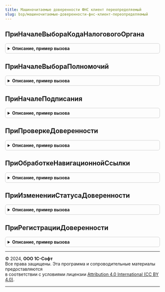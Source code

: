```yaml
---
title: Машиночитаемые доверенности ФНС клиент переопределяемый
slug: bsp/машиночитаемые-доверенности-фнс-клиент-переопределяемый
---
```



## ПриНачалеВыбораКодаНалоговогоОргана
<details style="margin: 1em 0; padding: 0.5em; border: 1px solid #ccc; border-radius: 6px;">

<summary style="font-weight: bold; cursor: pointer;">Описание, пример вызова</summary>

```bsl

// При начале выбора кода налогового органа.
//
// Параметры:
//  Организации - Массив из ОпределяемыйТип.СторонаМЧД
//  Оповещение - ОписаниеОповещения - оповещение, которое вернет результат выбора кодов.
//  СтандартнаяОбработка - Булево
//
Процедура ПриНачалеВыбораКодаНалоговогоОргана(Организации, Оповещение, СтандартнаяОбработка) Экспорт
```

Пример вызова
```bsl
МашиночитаемыеДоверенностиФНСКлиентПереопределяемый.ПриНачалеВыбораКодаНалоговогоОргана(Организации, Оповещение, СтандартнаяОбработка) 
```
</details>

## ПриНачалеВыбораПолномочий
<details style="margin: 1em 0; padding: 0.5em; border: 1px solid #ccc; border-radius: 6px;">

<summary style="font-weight: bold; cursor: pointer;">Описание, пример вызова</summary>

```bsl

// При начале выбора полномочий.
//
// Параметры:
//  Оповещение  - ОписаниеОповещения - оповещение, которое вернет результат выбора полномочий.
//  СтандартнаяОбработка - Булево
//
Процедура ПриНачалеВыбораПолномочий(Оповещение, СтандартнаяОбработка) Экспорт
```

Пример вызова
```bsl
МашиночитаемыеДоверенностиФНСКлиентПереопределяемый.ПриНачалеВыбораПолномочий(Оповещение, СтандартнаяОбработка) 
```
</details>

## ПриНачалеПодписания
<details style="margin: 1em 0; padding: 0.5em; border: 1px solid #ccc; border-radius: 6px;">

<summary style="font-weight: bold; cursor: pointer;">Описание, пример вызова</summary>

```bsl

// При начале подписания.
//
// Параметры:
//  Организации - Массив из ОпределяемыйТип.СторонаМЧД
//  Файл - СправочникСсылка.МашиночитаемыеДоверенностиПрисоединенныеФайлы
//  Полномочия - ТабличнаяЧасть - СправочникОбъект.МашиночитаемыеДоверенности.Полномочия.
//  Оповещение  - ОписаниеОповещения - оповещение, которое вернет результат подписания.
//  СтандартнаяОбработка - Булево
//
Процедура ПриНачалеПодписания(Организации, Файл, Полномочия, Оповещение, СтандартнаяОбработка) Экспорт
```

Пример вызова
```bsl
МашиночитаемыеДоверенностиФНСКлиентПереопределяемый.ПриНачалеПодписания(Организации, Файл, Полномочия, Оповещение, СтандартнаяОбработка) 
```
</details>

## ПриПроверкеДоверенности
<details style="margin: 1em 0; padding: 0.5em; border: 1px solid #ccc; border-radius: 6px;">

<summary style="font-weight: bold; cursor: pointer;">Описание, пример вызова</summary>

```bsl

// Для прикладной проверки доверенности.
//
// Параметры:
//  Оповещение - ОписаниеОповещения - оповещение о результате выполнения:
//   Структура:
//    # Верна - Булево
//    # ТребуетсяПроверка - Булево
//    # ЕстьВсеПодписи - Булево - есть все подписи доверителей.
//    # Статус - ПеречислениеСсылка.СтатусыМЧД
//    # ЕстьВРеестреФНС - Булево
//    # ТекстОшибки - Строка
//    # РезультатыПроверкиПодписей - Массив из Структура:
//     ## Верна - Булево
//     ## КомуВыданСертификат - Строка
//     ## ДатаПодписи - Дата
//     ## ИдентификаторПодписи - УникальныйИдентификатор
//     ## ТребуетсяПроверка - Булево
//     ## Соответствует -  Булево - подпись соответствует доверителю.
//     ## ТекстОшибки - Строка
//     ## ТекстОшибкиСоответствия - Строка
//     ## РезультатПроверки - Неопределено - если подпись не требовалось проверять или не удалось ее проверить.
//                         - см. ЭлектроннаяПодписьКлиентСервер.РезультатПроверкиПодписи
//  Доверенность - СправочникСсылка.МашиночитаемыеДоверенности
//  ИдентификаторФормы - УникальныйИдентификатор - используется при проверке подписей на клиенте.
//   Если не указан, подписи, требующие проверки, не будут проверены на клиенте.
//  СтандартнаяОбработка - Булево
//
Процедура ПриПроверкеДоверенности(Оповещение, Доверенность, ИдентификаторФормы, СтандартнаяОбработка) Экспорт
```

Пример вызова
```bsl
МашиночитаемыеДоверенностиФНСКлиентПереопределяемый.ПриПроверкеДоверенности(Оповещение, Доверенность, ИдентификаторФормы, СтандартнаяОбработка) 
```
</details>

## ПриОбработкеНавигационнойСсылки
<details style="margin: 1em 0; padding: 0.5em; border: 1px solid #ccc; border-radius: 6px;">

<summary style="font-weight: bold; cursor: pointer;">Описание, пример вызова</summary>

```bsl

// При обработке навигационной ссылки состояния в другом реестре в форме машиночитаемой доверенности,
// сформированной в МашиночитаемыеДоверенностиФНСПереопределяемый.ПриПолученииСтатусаРегистрации
//
// Параметры:
//  Доверенность - СправочникОбъект.МашиночитаемыеДоверенности
//  НавигационнаяСсылкаФорматированнойСтроки - Строка
//  СтандартнаяОбработка - Булево
//
Процедура ПриОбработкеНавигационнойСсылки(Доверенность, НавигационнаяСсылкаФорматированнойСтроки, СтандартнаяОбработка) Экспорт
```

Пример вызова
```bsl
МашиночитаемыеДоверенностиФНСКлиентПереопределяемый.ПриОбработкеНавигационнойСсылки(Доверенность, НавигационнаяСсылкаФорматированнойСтроки, СтандартнаяОбработка) 
```
</details>

## ПриИзмененииСтатусаДоверенности
<details style="margin: 1em 0; padding: 0.5em; border: 1px solid #ccc; border-radius: 6px;">

<summary style="font-weight: bold; cursor: pointer;">Описание, пример вызова</summary>

```bsl

// Вызывается при изменении статуса доверенности, например, когда статус обновляется из реестра ФНС, для обработки
// изменившегося статуса доверенности. К примеру, в процедуре можно сообщить о том, что доверенность готова и
// можно продолжить отправку отчетности или документов по ЭДО.
//
// Параметры:
//  СтатусыДоверенностей - Соответствие из КлючИЗначение:
//   * Ключ - СправочникСсылка.МашиночитаемыеДоверенности - доверенность с изменившимся статусом
//   * Значение - Структура:
//    ** СтатусДоИзменения - ПеречислениеСсылка.ТехническиеСтатусыМЧД
//    ** НовыйСтатус - ПеречислениеСсылка.ТехническиеСтатусыМЧД
//
Процедура ПриИзмененииСтатусаДоверенности(СтатусыДоверенностей) Экспорт
```

Пример вызова
```bsl
МашиночитаемыеДоверенностиФНСКлиентПереопределяемый.ПриИзмененииСтатусаДоверенности(СтатусыДоверенностей) 
```
</details>

## ПриРегистрацииДоверенности
<details style="margin: 1em 0; padding: 0.5em; border: 1px solid #ccc; border-radius: 6px;">

<summary style="font-weight: bold; cursor: pointer;">Описание, пример вызова</summary>

```bsl

// Переопределяет процедуру регистрации в реестре Федеральной таможенной службы или другом.
//
// Параметры:
//  Доверенность - СправочникСсылка.МашиночитаемыеДоверенности
//  СтандартнаяОбработка - Булево - при установке значения Ложь регистрация доверенности не будет выполнена.
//  ОбработчикЗавершения - ОписаниеОповещения - процедура, которую необходимо вызвать для продолжения регистрации
//                                              доверенности в случае, если стандартная обработка
//                                              была прервана при помощи параметра СтандартнаяОбработка;
//
Процедура ПриРегистрацииДоверенности(Доверенность, СтандартнаяОбработка, ОбработчикЗавершения) Экспорт
```

Пример вызова
```bsl
МашиночитаемыеДоверенностиФНСКлиентПереопределяемый.ПриРегистрацииДоверенности(Доверенность, СтандартнаяОбработка, ОбработчикЗавершения) 
```
</details>

---

© 2024, **ООО 1С-Софт**  
Все права защищены. Эта программа и сопроводительные материалы предоставляются  
в соответствии с условиями лицензии [Attribution 4.0 International (CC BY 4.0)](https://creativecommons.org/licenses/by/4.0/legalcode).

---
